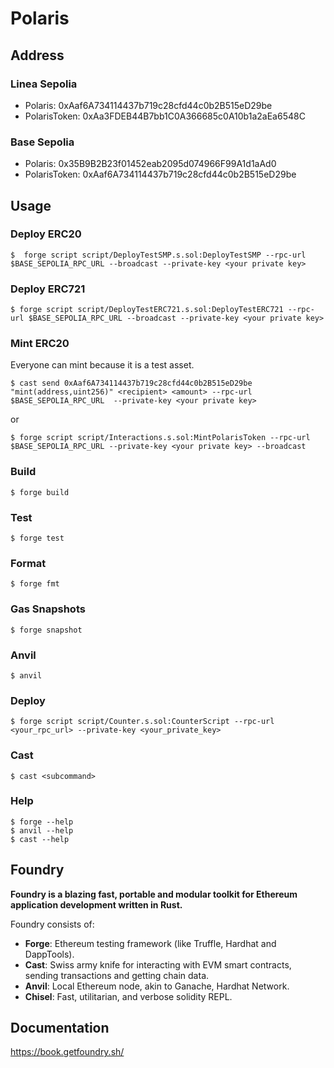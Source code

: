 # Polaris

## Address

### Linea Sepolia

- Polaris: 0xAaf6A734114437b719c28cfd44c0b2B515eD29be
- PolarisToken: 0xAa3FDEB44B7bb1C0A366685c0A10b1a2aEa6548C

### Base Sepolia

- Polaris: 0x35B9B2B23f01452eab2095d074966F99A1d1aAd0
- PolarisToken: 0xAaf6A734114437b719c28cfd44c0b2B515eD29be

## Usage

### Deploy ERC20

```shell
$  forge script script/DeployTestSMP.s.sol:DeployTestSMP --rpc-url $BASE_SEPOLIA_RPC_URL --broadcast --private-key <your private key>
```

### Deploy ERC721

```shell
$ forge script script/DeployTestERC721.s.sol:DeployTestERC721 --rpc-url $BASE_SEPOLIA_RPC_URL --broadcast --private-key <your private key>
```

### Mint ERC20

Everyone can mint because it is a test asset.

```shell
$ cast send 0xAaf6A734114437b719c28cfd44c0b2B515eD29be "mint(address,uint256)" <recipient> <amount> --rpc-url $BASE_SEPOLIA_RPC_URL  --private-key <your private key>
```

or

```shell
$ forge script script/Interactions.s.sol:MintPolarisToken --rpc-url $BASE_SEPOLIA_RPC_URL --private-key <your private key> --broadcast
```

### Build

```shell
$ forge build
```

### Test

```shell
$ forge test
```

### Format

```shell
$ forge fmt
```

### Gas Snapshots

```shell
$ forge snapshot
```

### Anvil

```shell
$ anvil
```

### Deploy

```shell
$ forge script script/Counter.s.sol:CounterScript --rpc-url <your_rpc_url> --private-key <your_private_key>
```

### Cast

```shell
$ cast <subcommand>
```

### Help

```shell
$ forge --help
$ anvil --help
$ cast --help
```

## Foundry

**Foundry is a blazing fast, portable and modular toolkit for Ethereum application development written in Rust.**

Foundry consists of:

- **Forge**: Ethereum testing framework (like Truffle, Hardhat and DappTools).
- **Cast**: Swiss army knife for interacting with EVM smart contracts, sending transactions and getting chain data.
- **Anvil**: Local Ethereum node, akin to Ganache, Hardhat Network.
- **Chisel**: Fast, utilitarian, and verbose solidity REPL.

## Documentation

https://book.getfoundry.sh/
